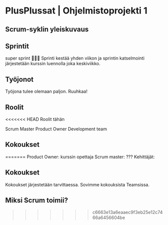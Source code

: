 # PlusPlussat | Ohjelmistoprojekti 1

## Scrum-syklin yleiskuvaus

## Sprintit
super sprint 🏃🏻‍♂️
Sprinti kestää yhden viikon ja sprintin katselmointi järjestetään kurssin luennolla joka keskiviikko.
## Työjonot
Työjona tulee olemaan paljon. Ruuhkaa!

## Roolit
<<<<<<< HEAD
Roolit tähän

Scrum Master
Product Owner
Development team

## Kokoukset

=======
Product Owner: kurssin opettaja 
Scrum master: ??? 
Kehittäjät: 

## Kokoukset
Kokoukset järjestetään tarvittaessa. Sovimme kokouksista Teamsissa. 

## Miksi Scrum toimii? 
>>>>>>> c6663e13a6eaaec9f3eb25e12c7466a6456604be

